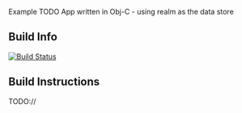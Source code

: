 Example TODO App written in Obj-C - using realm as the data store

## Build Info
[![Build Status](https://app.bitrise.io/app/4e02dee824fefb53/status.svg?token=yrpvQcFuLC9uygFBTdns5A&branch=initialSetup)](https://app.bitrise.io/app/4e02dee824fefb53#)

## Build Instructions

TODO://

